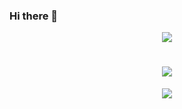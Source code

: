 ### Hi there 👋

<!--
**mfsva/mfsva** is a ✨ _special_ ✨ repository because its `README.md` (this file) appears on your GitHub profile.

Here are some ideas to get you started:

- 🔭 I’m currently working on ...
- 🌱 I’m currently learning ...
- 👯 I’m looking to collaborate on ...
- 🤔 I’m looking for help with ...
- 💬 Ask me about ...
- 📫 How to reach me: ...
- 😄 Pronouns: ...
- ⚡ Fun fact: ...
-->
<div align="center"> <img src="https://visitor-badge.glitch.me/badge?page_id=mfsva" /> </div>
<h1 align="center"> <a href="https://sunguoqi.com/"> <img src="https://readme-typing-svg.herokuapp.com/?lines=人呢，最重要的是找到属于自己的世界！&center=true&size=15"> </a> </h1>
<div align="center"> <img src="https://github-readme-streak-stats.herokuapp.com/?user=mfsva" /> </div>
